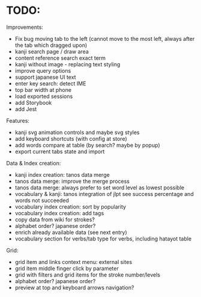 # TODO:

Improvements:

- Fix bug moving tab to the left (cannot move to the most left, always after the tab which dragged upon)
- kanji search page / draw area
- content reference search exact term
- kanji without image - replacing text styling
- improve query options
- support japanese UI text
- enter key search: detect IME
- top bar width at phone
- load exported sessions
- add Storybook
- add Jest

Features:

- kanji svg animation controls and maybe svg styles
- add keyboard shortcuts (with config at store)
- add words compare at table (by search? maybe by popup)
- export current tabs state and import

Data & Index creation:

- kanji index creation: tanos data merge
- tanos data merge: improve the merge process
- tanos data merge: always prefer to set word level as lowest possible
- vocabulary & kanji: tanos integration of jlpt see success percentage and words not succeeded
- vocabulary index creation: sort by popularity
- vocabulary index creation: add tags
- copy data from wiki for strokes?
- alphabet order? japanese order?
- enrich already available data (see next entry)
- vocabulary section for verbs/tab type for verbs, including hatayot table

Grid:

- grid item and links context menu: external sites
- grid item middle finger click by parameter
- grid with filters and grid items for the stroke number/levels
- alphabet order? japanese order?
- preview at top and keyboard arrows navigation?
